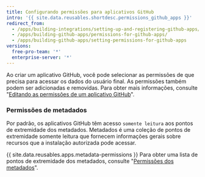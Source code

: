 ```yaml
---
title: Configurando permissões para aplicativos GitHub
intro: '{{ site.data.reusables.shortdesc.permissions_github_apps }}'
redirect_from:
  - /apps/building-integrations/setting-up-and-registering-github-apps/about-permissions-for-github-apps/
  - /apps/building-github-apps/permissions-for-github-apps/
  - /apps/building-github-apps/setting-permissions-for-github-apps
versions:
  free-pro-team: '*'
  enterprise-server: '*'
---
```


Ao criar um aplicativo GitHub, você pode selecionar as permissões de que precisa para acessar os dados do usuário final. As permissões também podem ser adicionadas e removidas. Para obter mais informações, consulte "[Editando as permissões de um aplicativo GitHub](/apps/managing-github-apps/editing-a-github-app-s-permissions/)".

### Permissões de metadados

Por padrão, os aplicativos GitHub têm acesso `somente leitura` aos pontos de extremidade dos metadados. Metadados é uma coleção de pontos de extremidade somente leitura que fornecem informações gerais sobre recursos que a instalação autorizada pode acessar.

{{ site.data.reusables.apps.metadata-permissions }} Para obter uma lista de pontos de extremidade dos metadados, consulte "[Permissões dos metadados](/v3/apps/permissions/#metadata-permissions)".
